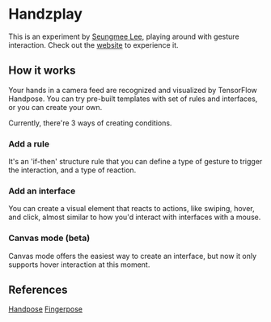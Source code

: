 # Handzplay

This is an experiment by [Seungmee Lee](https://read.cv/seungmee_lee), playing around with gesture interaction.
Check out the [website](https://handzplay.vercel.app) to experience it.

## How it works

Your hands in a camera feed are recognized and visualized by TensorFlow Handpose.
You can try pre-built templates with set of rules and interfaces, or you can create your own.

Currently, there're 3 ways of creating conditions.

### Add a rule

It's an 'if-then' structure rule that you can define a type of gesture to trigger the interaction, and a type of reaction.

### Add an interface

You can create a visual element that reacts to actions, like swiping, hover, and click, almost similar to how you'd interact with interfaces with a mouse.

### Canvas mode (beta)

Canvas mode offers the easiest way to create an interface, but now it only supports hover interaction at this moment.

## References

[Handpose](https://google.github.io/mediapipe/solutions/hands.html#javascript-solution-api)
[Fingerpose](https://github.com/andypotato/fingerpose)
